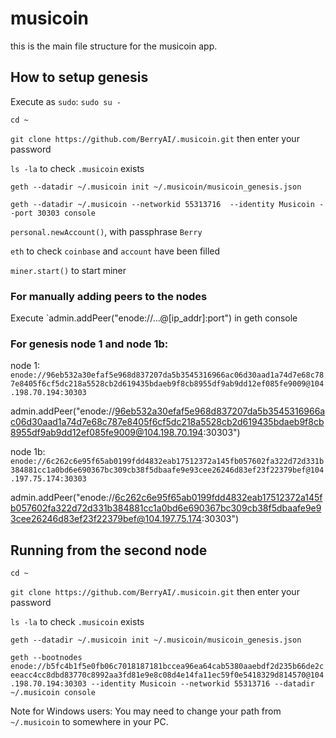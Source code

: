 # musicoin

this is the main file structure for the musicoin app.


## How to setup genesis

Execute as `sudo`:
`sudo su -`

`cd ~`

`git clone https://github.com/BerryAI/.musicoin.git` then enter your password

`ls -la` to check `.musicoin` exists

`geth --datadir ~/.musicoin init ~/.musicoin/musicoin_genesis.json`

`geth --datadir ~/.musicoin --networkid 55313716  --identity Musicoin --port 30303 console`

`personal.newAccount()`, with passphrase `Berry`

`eth` to check `coinbase` and `account` have been filled

`miner.start()` to start miner



### For manually adding peers to the nodes

Execute `admin.addPeer("enode://...@[ip_addr]:port") in geth console


### For genesis node 1 and node 1b:

node 1:
`enode://96eb532a30efaf5e968d837207da5b3545316966ac06d30aad1a74d7e68c787e8405f6cf5dc218a5528cb2d619435bdaeb9f8cb8955df9ab9dd12ef085fe9009@104.198.70.194:30303`

admin.addPeer("enode://96eb532a30efaf5e968d837207da5b3545316966ac06d30aad1a74d7e68c787e8405f6cf5dc218a5528cb2d619435bdaeb9f8cb8955df9ab9dd12ef085fe9009@104.198.70.194:30303")

node 1b:
`enode://6c262c6e95f65ab0199fdd4832eab17512372a145fb057602fa322d72d331b384881cc1a0bd6e690367bc309cb38f5dbaafe9e93cee26246d83ef23f22379bef@104.197.75.174:30303`

admin.addPeer("enode://6c262c6e95f65ab0199fdd4832eab17512372a145fb057602fa322d72d331b384881cc1a0bd6e690367bc309cb38f5dbaafe9e93cee26246d83ef23f22379bef@104.197.75.174:30303")



## Running from the second node

`cd ~`

`git clone https://github.com/BerryAI/.musicoin.git` then enter your password

`ls -la` to check `.musicoin` exists

`geth --datadir ~/.musicoin init ~/.musicoin/musicoin_genesis.json`

`geth --bootnodes enode://b5fc4b1f5e0fb06c7018187181bccea96ea64cab5380aaebdf2d235b66de2ceeacc4cc8dbd83770c8992aa3fd81e9e8c08d4e14fa11ec59f0e5418329d814570@104.198.70.194:30303 --identity Musicoin --networkid 55313716 --datadir ~/.musicoin console`

Note for Windows users: You may need to change your path from `~/.musicoin` to somewhere in your PC.

